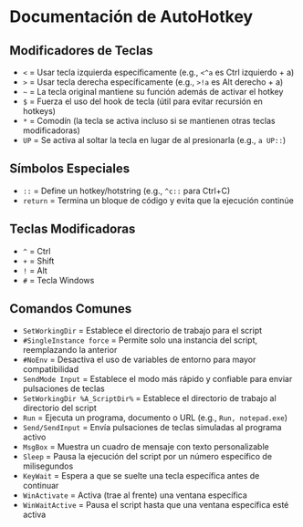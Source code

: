 # Documentación de AutoHotkey

## Modificadores de Teclas
- `<` = Usar tecla izquierda específicamente (e.g., `<^a` es Ctrl izquierdo + a)
- `>` = Usar tecla derecha específicamente (e.g., `>!a` es Alt derecho + a)
- `~` = La tecla original mantiene su función además de activar el hotkey
- `$` = Fuerza el uso del hook de tecla (útil para evitar recursión en hotkeys)
- `*` = Comodín (la tecla se activa incluso si se mantienen otras teclas modificadoras)
- `UP` = Se activa al soltar la tecla en lugar de al presionarla (e.g., `a UP::`)

## Símbolos Especiales
- `::` = Define un hotkey/hotstring (e.g., `^c::` para Ctrl+C)
- `return` = Termina un bloque de código y evita que la ejecución continúe

## Teclas Modificadoras
- `^` = Ctrl
- `+` = Shift
- `!` = Alt
- `#` = Tecla Windows

## Comandos Comunes
- `SetWorkingDir` = Establece el directorio de trabajo para el script
- `#SingleInstance force` = Permite solo una instancia del script, reemplazando la anterior
- `#NoEnv` = Desactiva el uso de variables de entorno para mayor compatibilidad
- `SendMode Input` = Establece el modo más rápido y confiable para enviar pulsaciones de teclas
- `SetWorkingDir %A_ScriptDir%` = Establece el directorio de trabajo al directorio del script
- `Run` = Ejecuta un programa, documento o URL (e.g., `Run, notepad.exe`)
- `Send/SendInput` = Envía pulsaciones de teclas simuladas al programa activo
- `MsgBox` = Muestra un cuadro de mensaje con texto personalizable
- `Sleep` = Pausa la ejecución del script por un número específico de milisegundos
- `KeyWait` = Espera a que se suelte una tecla específica antes de continuar
- `WinActivate` = Activa (trae al frente) una ventana específica
- `WinWaitActive` = Pausa el script hasta que una ventana específica esté activa